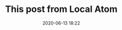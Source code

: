 ---
layout: post
title: This post from Local Atom
date: 2020-06-13 18:22
published: false
header_feature_image:
caption:
pinned:
tags:    # use [tag1,tag2]
---
